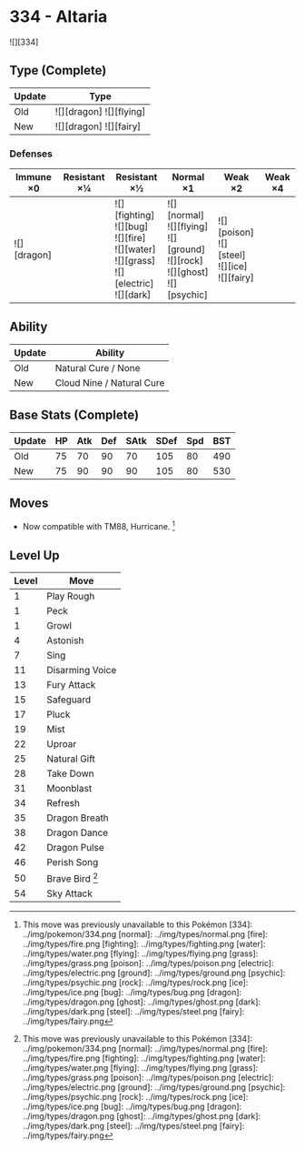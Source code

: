 # 334 - Altaria
![][334]

## Type (Complete)

Update | Type                     | 
---    | ---                      | 
Old    | ![][dragon]  ![][flying] | 
New    | ![][dragon]  ![][fairy]  | 

### Defenses

Immune ×0       | Resistant ×¼ | Resistant ×½                                                                                               | Normal ×1                                                                                     | Weak ×2                                                    | Weak ×4 | 
---             | ---          | ---                                                                                                        | ---                                                                                           | ---                                                        | ---     | 
![][dragon]<br> |              | ![][fighting]<br> ![][bug]<br> ![][fire]<br> ![][water]<br> ![][grass]<br> ![][electric]<br> ![][dark]<br> | ![][normal]<br> ![][flying]<br> ![][ground]<br> ![][rock]<br> ![][ghost]<br> ![][psychic]<br> | ![][poison]<br> ![][steel]<br> ![][ice]<br> ![][fairy]<br> |         | 

## Ability

Update | Ability                   | 
---    | ---                       | 
Old    | Natural Cure / None       | 
New    | Cloud Nine / Natural Cure | 

## Base Stats (Complete)

Update | HP  | Atk | Def | SAtk | SDef | Spd | BST | 
---    | --- | --- | --- | ---  | ---  | --- | --- | 
Old    | 75  | 70  | 90  | 70   | 105  | 80  | 490 | 
New    | 75  | 90  | 90  | 90   | 105  | 80  | 530 | 

## Moves

 - Now compatible with TM88, Hurricane. [^1]

## Level Up

Level | Move            | 
---   | ---             | 
1     | Play Rough      | 
1     | Peck            | 
1     | Growl           | 
4     | Astonish        | 
7     | Sing            | 
11    | Disarming Voice | 
13    | Fury Attack     | 
15    | Safeguard       | 
17    | Pluck           | 
19    | Mist            | 
22    | Uproar          | 
25    | Natural Gift    | 
28    | Take Down       | 
31    | Moonblast       | 
34    | Refresh         | 
35    | Dragon Breath   | 
38    | Dragon Dance    | 
42    | Dragon Pulse    | 
46    | Perish Song     | 
50    | Brave Bird [^1] | 
54    | Sky Attack      | 

[^1]: This move was previously unavailable to this Pokémon
[334]: ../img/pokemon/334.png
[normal]: ../img/types/normal.png
[fire]: ../img/types/fire.png
[fighting]: ../img/types/fighting.png
[water]: ../img/types/water.png
[flying]: ../img/types/flying.png
[grass]: ../img/types/grass.png
[poison]: ../img/types/poison.png
[electric]: ../img/types/electric.png
[ground]: ../img/types/ground.png
[psychic]: ../img/types/psychic.png
[rock]: ../img/types/rock.png
[ice]: ../img/types/ice.png
[bug]: ../img/types/bug.png
[dragon]: ../img/types/dragon.png
[ghost]: ../img/types/ghost.png
[dark]: ../img/types/dark.png
[steel]: ../img/types/steel.png
[fairy]: ../img/types/fairy.png
